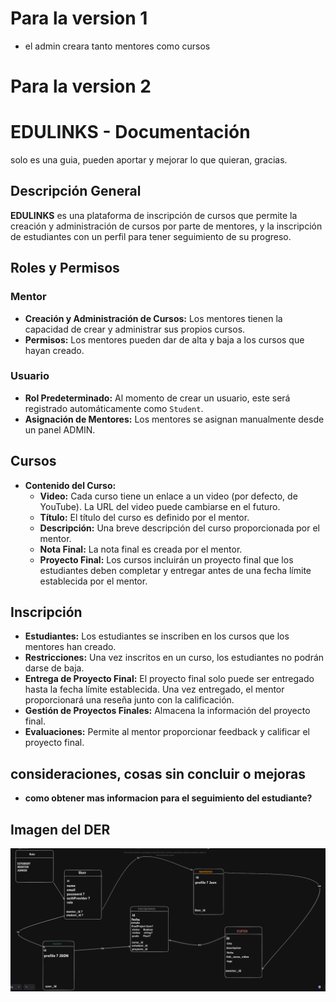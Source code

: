 # Para la version 1

- el admin creara tanto mentores como cursos

# Para la version 2

# EDULINKS - Documentación

solo es una guia, pueden aportar y mejorar lo que quieran, gracias.

## Descripción General

**EDULINKS** es una plataforma de inscripción de cursos que permite la creación y administración de cursos por parte de mentores, y la inscripción de estudiantes con un perfil para tener seguimiento de su progreso.

## Roles y Permisos

### Mentor

- **Creación y Administración de Cursos:** Los mentores tienen la capacidad de crear y administrar sus propios cursos.
- **Permisos:** Los mentores pueden dar de alta y baja a los cursos que hayan creado.

### Usuario

- **Rol Predeterminado:** Al momento de crear un usuario, este será registrado automáticamente como `Student`.
- **Asignación de Mentores:** Los mentores se asignan manualmente desde un panel ADMIN.

## Cursos

- **Contenido del Curso:**
  - **Video:** Cada curso tiene un enlace a un video (por defecto, de YouTube). La URL del video puede cambiarse en el futuro.
  - **Título:** El título del curso es definido por el mentor.
  - **Descripción:** Una breve descripción del curso proporcionada por el mentor.
  - **Nota Final:** La nota final es creada por el mentor.
  - **Proyecto Final:** Los cursos incluirán un proyecto final que los estudiantes deben completar y entregar antes de una fecha límite establecida por el mentor.

## Inscripción

- **Estudiantes:** Los estudiantes se inscriben en los cursos que los mentores han creado.
- **Restricciones:** Una vez inscritos en un curso, los estudiantes no podrán darse de baja.
- **Entrega de Proyecto Final:** El proyecto final solo puede ser entregado hasta la fecha límite establecida. Una vez entregado, el mentor proporcionará una reseña junto con la calificación.
- **Gestión de Proyectos Finales:** Almacena la información del proyecto final.
- **Evaluaciones:** Permite al mentor proporcionar feedback y calificar el proyecto final.

## consideraciones, cosas sin concluir o mejoras

- **como obtener mas informacion para el seguimiento del estudiante?**

## Imagen del DER

![EDULINKS](public/polo_it.png)
